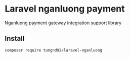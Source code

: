 # Laravel nganluong payment

Nganluong payment gateway integration support library 

## Install

`composer require tungnd92/laravel-nganluong`
